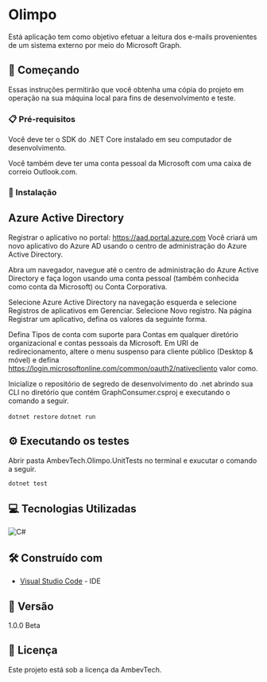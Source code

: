 # Olimpo

Está aplicação tem como objetivo efetuar a leitura dos e-mails provenientes de um sistema externo por meio do Microsoft Graph.

## 🚀 Começando

Essas instruções permitirão que você obtenha uma cópia do projeto em operação na sua máquina local para fins de desenvolvimento e teste.

### 📋 Pré-requisitos

Você deve ter o SDK do .NET Core instalado em seu computador de desenvolvimento. 

Você também deve ter uma conta pessoal da Microsoft com uma caixa de correio Outlook.com.

### 🔧 Instalação

## Azure Active Directory
Registrar o aplicativo no portal: https://aad.portal.azure.com
Você criará um novo aplicativo do Azure AD usando o centro de administração do Azure Active Directory.

Abra um navegador, navegue até o centro de administração do Azure Active Directory e faça logon usando uma conta pessoal (também conhecida como conta da Microsoft) ou Conta Corporativa.

Selecione Azure Active Directory na navegação esquerda e selecione Registros de aplicativos em Gerenciar.
Selecione Novo registro. Na página Registrar um aplicativo, defina os valores da seguinte forma.

Defina Tipos de conta com suporte para Contas em qualquer diretório organizacional e contas pessoais da Microsoft.
Em URI de redirecionamento, altere o menu suspenso para cliente público (Desktop & móvel) e defina https://login.microsoftonline.com/common/oauth2/nativecliento valor como.

Inicialize o repositório de segredo de desenvolvimento do .net abrindo sua CLI no diretório que contém GraphConsumer.csproj e executando o comando a seguir.

```dotnet restore```
```dotnet run```

## ⚙️ Executando os testes

Abrir pasta AmbevTech.Olimpo.UnitTests no terminal e exucutar o comando a seguir.

```dotnet test```

## 💻 Tecnologias Utilizadas

<img alt="C#" src="https://img.shields.io/badge/c%23%20-%23239120.svg?&style=for-the-badge&logo=c-sharp&logoColor=white&style=Plastic"/>


## 🛠️ Construído com

* [Visual Studio Code](https://code.visualstudio.com/download) - IDE

## 📌 Versão

1.0.0 Beta

## 📄 Licença

Este projeto está sob a licença da AmbevTech.